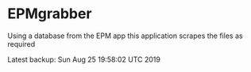 # EPMgrabber
Using a database from the EPM app this application scrapes the files as required


Latest backup: Sun Aug 25 19:58:02 UTC 2019
